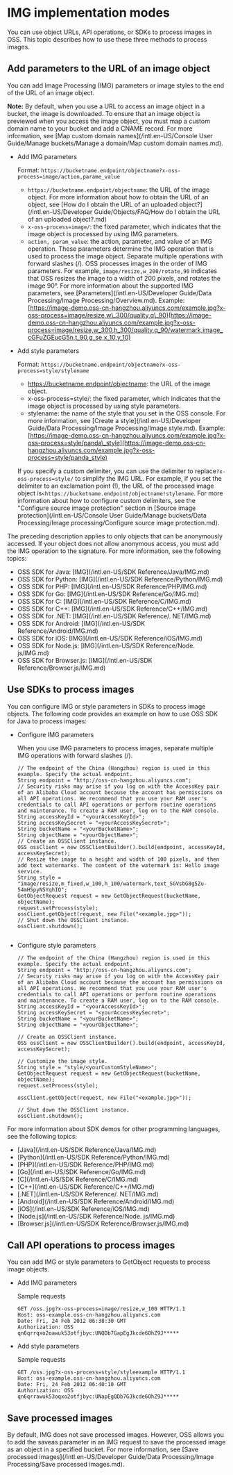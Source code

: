 # IMG implementation modes

You can use object URLs, API operations, or SDKs to process images in OSS. This topic describes how to use these three methods to process images.

## Add parameters to the URL of an image object

You can add Image Processing \(IMG\) parameters or image styles to the end of the URL of an image object.

**Note:** By default, when you use a URL to access an image object in a bucket, the image is downloaded. To ensure that an image object is previewed when you access the image object, you must map a custom domain name to your bucket and add a CNAME record. For more information, see [Map custom domain names](/intl.en-US/Console User Guide/Manage buckets/Manage a domain/Map custom domain names.md).

-   Add IMG parameters

    Format: `https://bucketname.endpoint/objectname?x-oss-process=image/action,parame_value`

    -   `https://bucketname.endpoint/objectname`: the URL of the image object. For more information about how to obtain the URL of an object, see [How do I obtain the URL of an uploaded object?](/intl.en-US/Developer Guide/Objects/FAQ/How do I obtain the URL of an uploaded object?.md)
    -   `x-oss-process=image/`: the fixed parameter, which indicates that the image object is processed by using IMG parameters.
    -   `action, param_value`: the action, parameter, and value of an IMG operation. These parameters determine the IMG operation that is used to process the image object. Separate multiple operations with forward slashes \(/\). OSS processes images in the order of IMG parameters. For example, `image/resize,w_200/rotate,90` indicates that OSS resizes the image to a width of 200 pixels, and rotates the image 90°. For more information about the supported IMG parameters, see [Parameters](/intl.en-US/Developer Guide/Data Processing/Image Processing/Overview.md).
    Example:[https://image-demo.oss-cn-hangzhou.aliyuncs.com/example.jpg?x-oss-process=image/resize,w\_300/quality,q\_90](https://image-demo.oss-cn-hangzhou.aliyuncs.com/example.jpg?x-oss-process=image/resize,w_300,h_300/quality,q_90/watermark,image_cGFuZGEucG5n,t_90,g_se,x_10,y_10)

-   Add style parameters

    Format: `https://bucketname.endpoint/objectname?x-oss-process=style/stylename`

    -   https://bucketname.endpoint/objectname: the URL of the image object.
    -   x-oss-process=style/: the fixed parameter, which indicates that the image object is processed by using style parameters.
    -   stylename: the name of the style that you set in the OSS console. For more information, see [Create a style](/intl.en-US/Developer Guide/Data Processing/Image Processing/Image style.md).
    Example: [https://image-demo.oss-cn-hangzhou.aliyuncs.com/example.jpg?x-oss-process=style/panda\_style](https://image-demo.oss-cn-hangzhou.aliyuncs.com/example.jpg?x-oss-process=style/panda_style)

    If you specify a custom delimiter, you can use the delimiter to replace`?x-oss-process=style/` to simplify the IMG URL. For example, if you set the delimiter to an exclamation point \(!\), the URL of the processed image object is`<https://bucketname.endpoint/objectname!stylename`. For more information about how to configure custom delimiters, see the "Configure source image protection" section in [Source image protection](/intl.en-US/Console User Guide/Manage buckets/Data Processing/Image processing/Configure source image protection.md).


The preceding description applies to only objects that can be anonymously accessed. If your object does not allow anonymous access, you must add the IMG operation to the signature. For more information, see the following topics:

-   OSS SDK for Java: [IMG](/intl.en-US/SDK Reference/Java/IMG.md)
-   OSS SDK for Python: [IMG](/intl.en-US/SDK Reference/Python/IMG.md)
-   OSS SDK for PHP: [IMG](/intl.en-US/SDK Reference/PHP/IMG.md)
-   OSS SDK for Go: [IMG](/intl.en-US/SDK Reference/Go/IMG.md)
-   OSS SDK for C: [IMG](/intl.en-US/SDK Reference/C/IMG.md)
-   OSS SDK for C++: [IMG](/intl.en-US/SDK Reference/C++/IMG.md)
-   OSS SDK for .NET: [IMG](/intl.en-US/SDK Reference/. NET/IMG.md)
-   OSS SDK for Android: [IMG](/intl.en-US/SDK Reference/Android/IMG.md)
-   OSS SDK for iOS: [IMG](/intl.en-US/SDK Reference/iOS/IMG.md)
-   OSS SDK for Node.js: [IMG](/intl.en-US/SDK Reference/Node. js/IMG.md)
-   OSS SDK for Browser.js: [IMG](/intl.en-US/SDK Reference/Browser.js/IMG.md)

## Use SDKs to process images

You can configure IMG or style parameters in SDKs to process image objects. The following code provides an example on how to use OSS SDK for Java to process images:

-   Configure IMG parameters

    When you use IMG parameters to process images, separate multiple IMG operations with forward slashes \(/\).

    ```
    // The endpoint of the China (Hangzhou) region is used in this example. Specify the actual endpoint. 
    String endpoint = "http://oss-cn-hangzhou.aliyuncs.com";
    // Security risks may arise if you log on with the AccessKey pair of an Alibaba Cloud account because the account has permissions on all API operations. We recommend that you use your RAM user's credentials to call API operations or perform routine operations and maintenance. To create a RAM user, log on to the RAM console. 
    String accessKeyId = "<yourAccessKeyId>";
    String accessKeySecret = "<yourAccessKeySecret>";
    String bucketName = "<yourBucketName>";
    String objectName = "<yourObjectName>";
    // Create an OSSClient instance. 
    OSS ossClient = new OSSClientBuilder().build(endpoint, accessKeyId, accessKeySecret);
    // Resize the image to a height and width of 100 pixels, and then add text watermarks. The content of the watermark is: Hello image service. 
    String style = "image/resize,m_fixed,w_100,h_100/watermark,text_SGVsbG8g5Zu-54mH5pyN5YqhIQ";
    GetObjectRequest request = new GetObjectRequest(bucketName, objectName);
    request.setProcess(style);
    ossClient.getObject(request, new File("<example.jpg>"));
    // Shut down the OSSClient instance. 
    ossClient.shutdown();
                            
    ```

-   Configure style parameters

    ```
    // The endpoint of the China (Hangzhou) region is used in this example. Specify the actual endpoint. 
    String endpoint = "http://oss-cn-hangzhou.aliyuncs.com";
    // Security risks may arise if you log on with the AccessKey pair of an Alibaba Cloud account because the account has permissions on all API operations. We recommend that you use your RAM user's credentials to call API operations or perform routine operations and maintenance. To create a RAM user, log on to the RAM console. 
    String accessKeyId = "<yourAccessKeyId>";
    String accessKeySecret = "<yourAccessKeySecret>";
    String bucketName = "<yourBucketName>";
    String objectName = "<yourObjectName>";
    
    // Create an OSSClient instance. 
    OSS ossClient = new OSSClientBuilder().build(endpoint, accessKeyId, accessKeySecret);
    
    // Customize the image style. 
    String style = "style/<yourCustomStyleName>";
    GetObjectRequest request = new GetObjectRequest(bucketName, objectName);
    request.setProcess(style);
    
    ossClient.getObject(request, new File("<example.jpg>"));
    
    // Shut down the OSSClient instance. 
    ossClient.shutdown();
    ```


For more information about SDK demos for other programming languages, see the following topics:

-   [Java](/intl.en-US/SDK Reference/Java/IMG.md)
-   [Python](/intl.en-US/SDK Reference/Python/IMG.md)
-   [PHP](/intl.en-US/SDK Reference/PHP/IMG.md)
-   [Go](/intl.en-US/SDK Reference/Go/IMG.md)
-   [C](/intl.en-US/SDK Reference/C/IMG.md)
-   [C++](/intl.en-US/SDK Reference/C++/IMG.md)
-   [.NET](/intl.en-US/SDK Reference/. NET/IMG.md)
-   [Android](/intl.en-US/SDK Reference/Android/IMG.md)
-   [iOS](/intl.en-US/SDK Reference/iOS/IMG.md)
-   [Node.js](/intl.en-US/SDK Reference/Node. js/IMG.md)
-   [Browser.js](/intl.en-US/SDK Reference/Browser.js/IMG.md)

## Call API operations to process images

You can add IMG or style parameters to GetObject requests to process image objects.

-   Add IMG parameters

    Sample requests

    ```
    GET /oss.jpg?x-oss-process=image/resize,w_100 HTTP/1.1
    Host: oss-example.oss-cn-hangzhou.aliyuncs.com
    Date: Fri, 24 Feb 2012 06:38:30 GMT
    Authorization: OSS qn6qrrqxo2oawuk53otfjbyc:UNQDb7GapEgJkcde6OhZ9J*****
    ```

-   Add style parameters

    Sample requests

    ```
    GET /oss.jpg?x-oss-process=style/styleexample HTTP/1.1
    Host: oss-example.oss-cn-hangzhou.aliyuncs.com
    Date: Fri, 24 Feb 2012 06:40:10 GMT
    Authorization: OSS qn6qrrawuk53oqxo2otfjbyc:UNapEgQDb7GJkcde6OhZ9J*****
    ```


## Save processed images

By default, IMG does not save processed images. However, OSS allows you to add the saveas parameter in an IMG request to save the processed image as an object in a specified bucket. For more information, see [Save processed images](/intl.en-US/Developer Guide/Data Processing/Image Processing/Save processed images.md).

